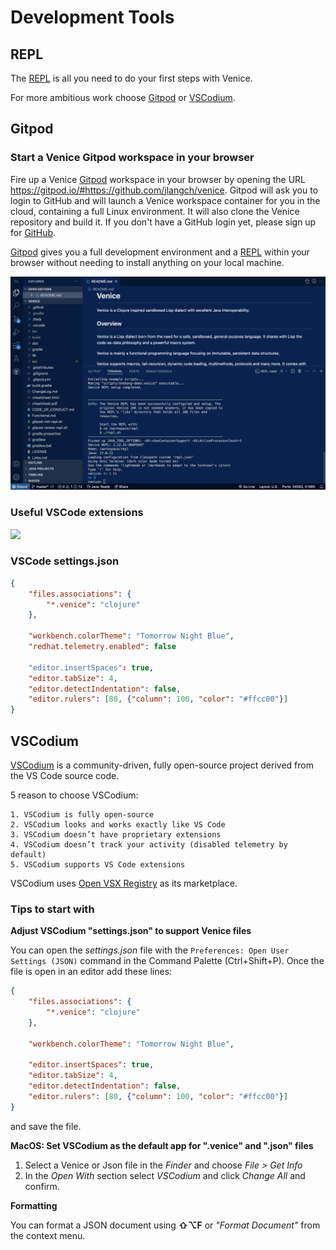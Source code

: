 # Development Tools



## REPL

The [REPL](doc/readme/repl.md) is all you need to do your first steps with Venice.

For more ambitious work choose [Gitpod](#gitpod) or [VSCodium](#vscodium).



## Gitpod

### Start a Venice Gitpod workspace in your browser

Fire up a Venice [Gitpod](https://gitpod.io/) workspace in your browser by opening the URL https://gitpod.io/#https://github.com/jlangch/venice. Gitpod will ask you to login to GitHub and will launch a Venice workspace container for you in the cloud, containing a full Linux environment. It will also clone the Venice repository and build it. If you don't have a GitHub login yet, please sign up for [GitHub](https://github.com/).

[Gitpod](https://gitpod.io/) gives you a full development environment and a [REPL](doc/readme/repl.md) within your browser without needing to install anything on your local machine.

<img src="https://github.com/jlangch/venice/blob/master/doc/assets/gitpod/gitpod-repl.png">


### Useful VSCode extensions

<img src="https://github.com/jlangch/venice/blob/master/doc/assets/gitpod/gitpod-VsCodeExtensions.png" width="300">


### VSCode settings.json

```json
{
    "files.associations": {
        "*.venice": "clojure"
    },
    
    "workbench.colorTheme": "Tomorrow Night Blue",
    "redhat.telemetry.enabled": false    
    
    "editor.insertSpaces": true,
    "editor.tabSize": 4,
    "editor.detectIndentation": false,
    "editor.rulers": [80, {"column": 100, "color": "#ffcc00"}]   
}
```



## VSCodium

[VSCodium](https://vscodium.com/) is a community-driven, fully open-source project derived from the VS Code source code.

5 reason to choose VSCodium:

    1. VSCodium is fully open-source
    2. VSCodium looks and works exactly like VS Code
    3. VSCodium doesn’t have proprietary extensions
    4. VSCodium doesn’t track your activity (disabled telemetry by default)
    5. VSCodium supports VS Code extensions
 
VSCodium uses [Open VSX Registry](https://open-vsx.org/) as its marketplace.


### Tips to start with
   
**Adjust VSCodium "settings.json" to support Venice files**

You can open the *settings.json* file with the `Preferences: Open User Settings (JSON)` command in the Command Palette (Ctrl+Shift+P). Once the file is open in an editor add these lines:

```json
{
    "files.associations": {
        "*.venice": "clojure"
    },
    
    "workbench.colorTheme": "Tomorrow Night Blue",
    
    "editor.insertSpaces": true,
    "editor.tabSize": 4,
    "editor.detectIndentation": false,
    "editor.rulers": [80, {"column": 100, "color": "#ffcc00"}]   
}
```

and save the file.


**MacOS: Set VSCodium as the default app for ".venice" and ".json" files**

1. Select a Venice or Json file in the *Finder* and choose *File > Get Info*
2. In the *Open With* section select *VSCodium* and click *Change All* and confirm.


**Formatting**

You can format a JSON document using **⇧⌥F** or *"Format Document"* from the context menu.





